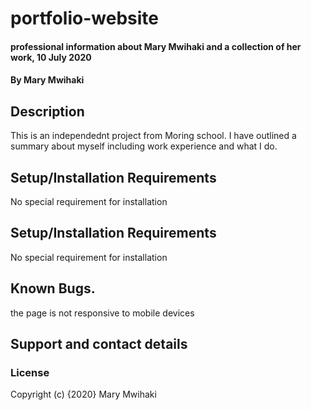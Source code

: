# portfolio-website
#### professional information about Mary Mwihaki and a collection of her work, 10 July 2020
#### By Mary Mwihaki
## Description
This is an independednt project from Moring school. I have outlined a summary about myself including work experience and what I do.
## Setup/Installation Requirements
No special requirement for installation
## Setup/Installation Requirements
No special requirement for installation
## Known Bugs. 
the page is not responsive to mobile devices
## Support and contact details
### License
Copyright (c) {2020} Mary Mwihaki
